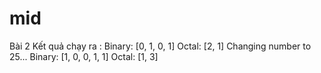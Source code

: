 # mid
Bài 2 
Kết quả chạy ra :
Binary: [0, 1, 0, 1]
Octal: [2, 1]
Changing number to 25...
Binary: [1, 0, 0, 1, 1]
Octal: [1, 3]
